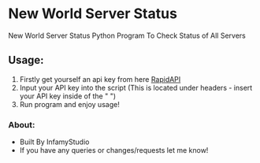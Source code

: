 # New World Server Status
New World Server Status Python Program To Check Status of All Servers

## Usage:
1) Firstly get yourself an api key from here [RapidAPI](https://rapidapi.com/htsachakis/api/new-world-server-status/)
2) Input your API key into the script (This is located under headers - insert your API key inside of the " ")
3) Run program and enjoy usage!

### About:
- Built By InfamyStudio
- If you have any queries or changes/requests let me know!